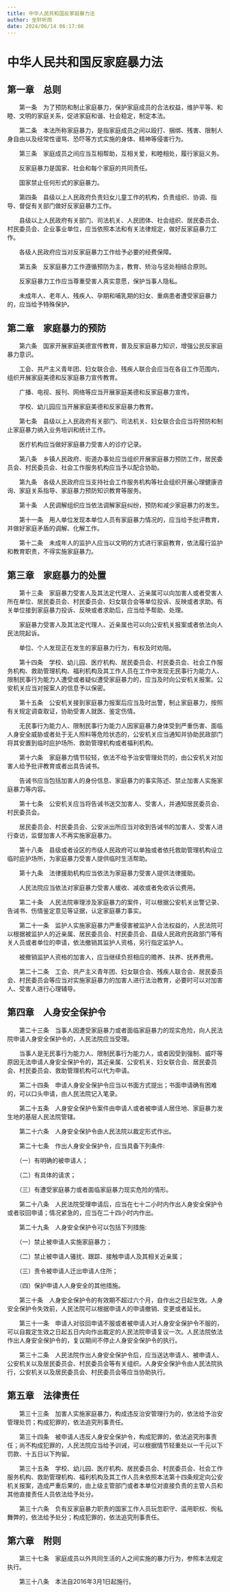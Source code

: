 ```yaml
---
title: 中华人民共和国反家庭暴力法
author: 坐轩听雨
date: 2024/06/14 06:17:08
---
```

# 中华人民共和国反家庭暴力法

## 第一章　总则

　　第一条　为了预防和制止家庭暴力，保护家庭成员的合法权益，维护平等、和睦、文明的家庭关系，促进家庭和谐、社会稳定，制定本法。

　　第二条　本法所称家庭暴力，是指家庭成员之间以殴打、捆绑、残害、限制人身自由以及经常性谩骂、恐吓等方式实施的身体、精神等侵害行为。

　　第三条　家庭成员之间应当互相帮助，互相关爱，和睦相处，履行家庭义务。

　　反家庭暴力是国家、社会和每个家庭的共同责任。

　　国家禁止任何形式的家庭暴力。

　　第四条　县级以上人民政府负责妇女儿童工作的机构，负责组织、协调、指导、督促有关部门做好反家庭暴力工作。

　　县级以上人民政府有关部门、司法机关、人民团体、社会组织、居民委员会、村民委员会、企业事业单位，应当依照本法和有关法律规定，做好反家庭暴力工作。

　　各级人民政府应当对反家庭暴力工作给予必要的经费保障。

　　第五条　反家庭暴力工作遵循预防为主，教育、矫治与惩处相结合原则。

　　反家庭暴力工作应当尊重受害人真实意愿，保护当事人隐私。

　　未成年人、老年人、残疾人、孕期和哺乳期的妇女、重病患者遭受家庭暴力的，应当给予特殊保护。

## 第二章　家庭暴力的预防

　　第六条　国家开展家庭美德宣传教育，普及反家庭暴力知识，增强公民反家庭暴力意识。

　　工会、共产主义青年团、妇女联合会、残疾人联合会应当在各自工作范围内，组织开展家庭美德和反家庭暴力宣传教育。

　　广播、电视、报刊、网络等应当开展家庭美德和反家庭暴力宣传。

　　学校、幼儿园应当开展家庭美德和反家庭暴力教育。

　　第七条　县级以上人民政府有关部门、司法机关、妇女联合会应当将预防和制止家庭暴力纳入业务培训和统计工作。

　　医疗机构应当做好家庭暴力受害人的诊疗记录。

　　第八条　乡镇人民政府、街道办事处应当组织开展家庭暴力预防工作，居民委员会、村民委员会、社会工作服务机构应当予以配合协助。

　　第九条　各级人民政府应当支持社会工作服务机构等社会组织开展心理健康咨询、家庭关系指导、家庭暴力预防知识教育等服务。

　　第十条　人民调解组织应当依法调解家庭纠纷，预防和减少家庭暴力的发生。

　　第十一条　用人单位发现本单位人员有家庭暴力情况的，应当给予批评教育，并做好家庭矛盾的调解、化解工作。

　　第十二条　未成年人的监护人应当以文明的方式进行家庭教育，依法履行监护和教育职责，不得实施家庭暴力。

## 第三章　家庭暴力的处置

　　第十三条　家庭暴力受害人及其法定代理人、近亲属可以向加害人或者受害人所在单位、居民委员会、村民委员会、妇女联合会等单位投诉、反映或者求助。有关单位接到家庭暴力投诉、反映或者求助后，应当给予帮助、处理。

　　家庭暴力受害人及其法定代理人、近亲属也可以向公安机关报案或者依法向人民法院起诉。

　　单位、个人发现正在发生的家庭暴力行为，有权及时劝阻。

　　第十四条　学校、幼儿园、医疗机构、居民委员会、村民委员会、社会工作服务机构、救助管理机构、福利机构及其工作人员在工作中发现无民事行为能力人、限制民事行为能力人遭受或者疑似遭受家庭暴力的，应当及时向公安机关报案。公安机关应当对报案人的信息予以保密。

　　第十五条　公安机关接到家庭暴力报案后应当及时出警，制止家庭暴力，按照有关规定调查取证，协助受害人就医、鉴定伤情。

　　无民事行为能力人、限制民事行为能力人因家庭暴力身体受到严重伤害、面临人身安全威胁或者处于无人照料等危险状态的，公安机关应当通知并协助民政部门将其安置到临时庇护场所、救助管理机构或者福利机构。

　　第十六条　家庭暴力情节较轻，依法不给予治安管理处罚的，由公安机关对加害人给予批评教育或者出具告诫书。

　　告诫书应当包括加害人的身份信息、家庭暴力的事实陈述、禁止加害人实施家庭暴力等内容。

　　第十七条　公安机关应当将告诫书送交加害人、受害人，并通知居民委员会、村民委员会。

　　居民委员会、村民委员会、公安派出所应当对收到告诫书的加害人、受害人进行查访，监督加害人不再实施家庭暴力。

　　第十八条　县级或者设区的市级人民政府可以单独或者依托救助管理机构设立临时庇护场所，为家庭暴力受害人提供临时生活帮助。

　　第十九条　法律援助机构应当依法为家庭暴力受害人提供法律援助。

　　人民法院应当依法对家庭暴力受害人缓收、减收或者免收诉讼费用。

　　第二十条　人民法院审理涉及家庭暴力的案件，可以根据公安机关出警记录、告诫书、伤情鉴定意见等证据，认定家庭暴力事实。

　　第二十一条　监护人实施家庭暴力严重侵害被监护人合法权益的，人民法院可以根据被监护人的近亲属、居民委员会、村民委员会、县级人民政府民政部门等有关人员或者单位的申请，依法撤销其监护人资格，另行指定监护人。

　　被撤销监护人资格的加害人，应当继续负担相应的赡养、扶养、抚养费用。

　　第二十二条　工会、共产主义青年团、妇女联合会、残疾人联合会、居民委员会、村民委员会等应当对实施家庭暴力的加害人进行法治教育，必要时可以对加害人、受害人进行心理辅导。

## 第四章　人身安全保护令

　　第二十三条　当事人因遭受家庭暴力或者面临家庭暴力的现实危险，向人民法院申请人身安全保护令的，人民法院应当受理。

　　当事人是无民事行为能力人、限制民事行为能力人，或者因受到强制、威吓等原因无法申请人身安全保护令的，其近亲属、公安机关、妇女联合会、居民委员会、村民委员会、救助管理机构可以代为申请。

　　第二十四条　申请人身安全保护令应当以书面方式提出；书面申请确有困难的，可以口头申请，由人民法院记入笔录。

　　第二十五条　人身安全保护令案件由申请人或者被申请人居住地、家庭暴力发生地的基层人民法院管辖。

　　第二十六条　人身安全保护令由人民法院以裁定形式作出。

　　第二十七条　作出人身安全保护令，应当具备下列条件:

　　（一）有明确的被申请人；

　　（二）有具体的请求；

　　（三）有遭受家庭暴力或者面临家庭暴力现实危险的情形。

　　第二十八条　人民法院受理申请后，应当在七十二小时内作出人身安全保护令或者驳回申请；情况紧急的，应当在二十四小时内作出。

　　第二十九条　人身安全保护令可以包括下列措施:

　　（一）禁止被申请人实施家庭暴力；

　　（二）禁止被申请人骚扰、跟踪、接触申请人及其相关近亲属；

　　（三）责令被申请人迁出申请人住所；

　　（四）保护申请人人身安全的其他措施。

　　第三十条　人身安全保护令的有效期不超过六个月，自作出之日起生效。人身安全保护令失效前，人民法院可以根据申请人的申请撤销、变更或者延长。

　　第三十一条　申请人对驳回申请不服或者被申请人对人身安全保护令不服的，可以自裁定生效之日起五日内向作出裁定的人民法院申请复议一次。人民法院依法作出人身安全保护令的，复议期间不停止人身安全保护令的执行。

　　第三十二条　人民法院作出人身安全保护令后，应当送达申请人、被申请人、公安机关以及居民委员会、村民委员会等有关组织。人身安全保护令由人民法院执行，公安机关以及居民委员会、村民委员会等应当协助执行。

## 第五章　法律责任

　　第三十三条　加害人实施家庭暴力，构成违反治安管理行为的，依法给予治安管理处罚；构成犯罪的，依法追究刑事责任。

　　第三十四条　被申请人违反人身安全保护令，构成犯罪的，依法追究刑事责任；尚不构成犯罪的，人民法院应当给予训诫，可以根据情节轻重处以一千元以下罚款、十五日以下拘留。

　　第三十五条　学校、幼儿园、医疗机构、居民委员会、村民委员会、社会工作服务机构、救助管理机构、福利机构及其工作人员未依照本法第十四条规定向公安机关报案，造成严重后果的，由上级主管部门或者本单位对直接负责的主管人员和其他直接责任人员依法给予处分。

　　第三十六条　负有反家庭暴力职责的国家工作人员玩忽职守、滥用职权、徇私舞弊的，依法给予处分；构成犯罪的，依法追究刑事责任。

## 第六章　附则

　　第三十七条　家庭成员以外共同生活的人之间实施的暴力行为，参照本法规定执行。

　　第三十八条　本法自2016年3月1日起施行。